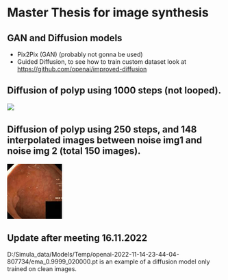 # Master Thesis for image synthesis 

## GAN and Diffusion models 
- Pix2Pix (GAN) (probably not gonna be used) 
- Guided Diffusion, to see how to train custom dataset look at https://github.com/openai/improved-diffusion

## Diffusion of polyp using 1000 steps (not looped).
![](fp_out2.gif)

## Diffusion of polyp using 250 steps, and 148 interpolated images between noise img1 and noise img 2 (total 150 images).
![](polyp.gif)


## Update after meeting 16.11.2022

D:/Simula_data/Models/Temp/openai-2022-11-14-23-44-04-807734/ema_0.9999_020000.pt is an example of a diffusion model only trained on clean images. 
